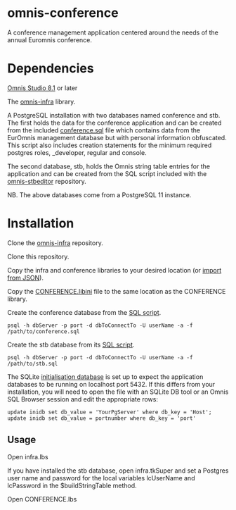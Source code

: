 # omnis-conference
A conference management application centered around the needs of the annual Euromnis conference. 

# Dependencies

[Omnis Studio 8.1](https://www.omnis.net) or later

The [omnis-infra](https://github.com/PISL/omnis-infra) library.

A PostgreSQL installation with two databases named conference and stb.  The first holds the data for the conference application and can be created from the included [conference.sql](db/conference.sql) file which contains data from the EurOmnis management database but with personal information obfuscated. This script also includes creation statements for the minimum required postgres roles, _developer, regular and console.

The second database, stb, holds the Omnis string table entries for the application and can be created from the SQL script included with the [omnis-stbeditor](https://github.com/PISL/omnis-stbeditor) repository.

NB.  The above databases come from a PostgreSQL 11 instance.

# Installation

Clone the [omnis-infra](https://github.com/PISL/omnis-infra) repository.

Clone this repository.

Copy the infra and conference libraries to your desired location (or [import from JSON](src)).

Copy the [CONFERENCE.libini](lib/CONFERENCE.libini) file to the same location as the CONFERENCE library.

Create the conference database from the [SQL script](db/conference.sql).

`psql -h dbServer -p port -d dbToConnectTo -U userName -a -f /path/to/conference.sql`

Create the stb database from its [SQL script](https://github.com/PISL/omnis-stbeditor/blob/master/db/stb.sql).

`psql -h dbServer -p port -d dbToConnectTo -U userName -a -f /path/to/stb.sql` 

The SQLite [initialisation database](lib/CONFERENCE.libini) is set up to expect the application databases to be running on localhost port 5432.  If this differs from your installation, you will need to open the file with an SQLite DB tool or an Omnis SQL Browser session and edit the appropriate rows:

```
update inidb set db_value = 'YourPgServer' where db_key = 'Host';
update inidb set db_value = portnumber where db_key = 'port'
```

## Usage

Open infra.lbs

If you have installed the stb database, open infra.tkSuper and set a Postgres user name and password for the local variables lcUserName and lcPassword in the $buildStringTable method.

Open CONFERENCE.lbs

